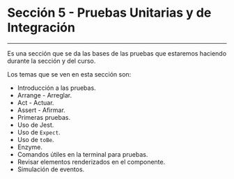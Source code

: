 # Sección 5 - Pruebas Unitarias y de Integración
___

Es una sección que se da las bases de las pruebas que estaremos haciendo durante la sección y del curso.     

Los temas que se ven en esta sección son: 

- Introducción a las pruebas.
- Arrange - Arreglar.
- Act - Actuar.
- Assert - Afirmar.
- Primeras pruebas.
- Uso de Jest.
- Uso de `Expect`.
- Uso de `toBe`.
- Enzyme.
- Comandos útiles en la terminal para pruebas.
- Revisar elementos renderizados en el componente.
- Simulación de eventos.
